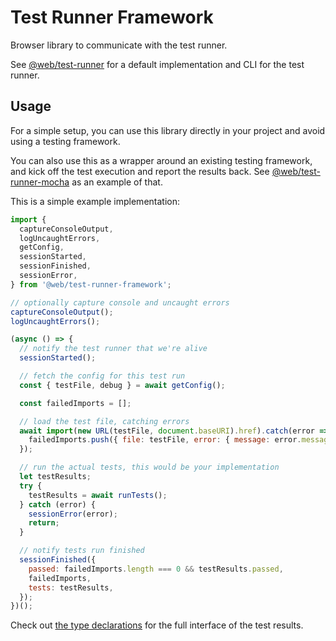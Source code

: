 # Test Runner Framework

Browser library to communicate with the test runner.

See [@web/test-runner](https://github.com/modernweb-dev/web/tree/master/packages/test-runner) for a default implementation and CLI for the test runner.

## Usage

For a simple setup, you can use this library directly in your project and avoid using a testing framework.

You can also use this as a wrapper around an existing testing framework, and kick off the test execution and report the results back. See [@web/test-runner-mocha](https://github.com/modernweb-dev/web/tree/master/packages/test-runner-mocha) as an example of that.

This is a simple example implementation:

```js
import {
  captureConsoleOutput,
  logUncaughtErrors,
  getConfig,
  sessionStarted,
  sessionFinished,
  sessionError,
} from '@web/test-runner-framework';

// optionally capture console and uncaught errors
captureConsoleOutput();
logUncaughtErrors();

(async () => {
  // notify the test runner that we're alive
  sessionStarted();

  // fetch the config for this test run
  const { testFile, debug } = await getConfig();

  const failedImports = [];

  // load the test file, catching errors
  await import(new URL(testFile, document.baseURI).href).catch(error => {
    failedImports.push({ file: testFile, error: { message: error.message, stack: error.stack } });
  });

  // run the actual tests, this would be your implementation
  let testResults;
  try {
    testResults = await runTests();
  } catch (error) {
    sessionError(error);
    return;
  }

  // notify tests run finished
  sessionFinished({
    passed: failedImports.length === 0 && testResults.passed,
    failedImports,
    tests: testResults,
  });
})();
```

Check out [the type declarations](./src/types.ts) for the full interface of the test results.

